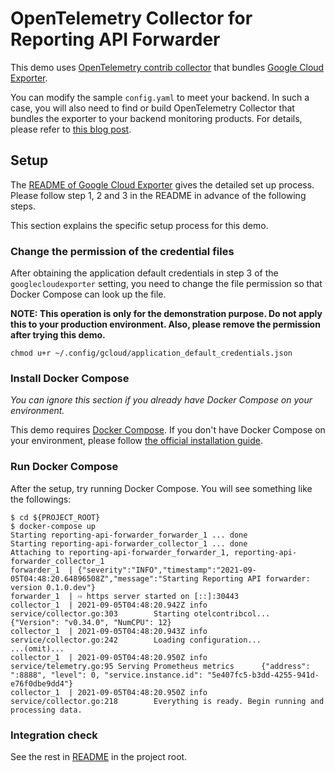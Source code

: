 # OpenTelemetry Collector for Reporting API Forwarder

This demo uses [OpenTelemetry contrib collector](https://github.com/open-telemetry/opentelemetry-collector-contrib) that bundles [Google Cloud Exporter](https://github.com/open-telemetry/opentelemetry-collector-contrib/tree/main/exporter/googlecloudexporter).

You can modify the sample `config.yaml` to meet your backend. In such a case, you will also need to find or build OpenTelemetry Collector that bundles the exporter to your backend monitoring products. For details, please refer to [this blog post](https://medium.com/opentelemetry/building-your-own-opentelemetry-collector-distribution-42337e994b63).
## Setup

The [README of Google Cloud Exporter](https://github.com/open-telemetry/opentelemetry-collector-contrib/tree/main/exporter/googlecloudexporter) gives the detailed set up process. Please follow step 1, 2 and 3 in the README in advance of the following steps.

This section explains the specific setup process for this demo.

### Change the permission of the credential files

After obtaining the application default credentials in step 3 of the `googlecloudexporter` setting, you need to change the file permission so that Docker Compose can look up the file.

**NOTE: This operation is only for the demonstration purpose. Do not apply this to your production environment. Also, please remove the permission after trying this demo.**

```
chmod u+r ~/.config/gcloud/application_default_credentials.json
```

### Install Docker Compose

_You can ignore this section if you already have Docker Compose on your environment._

This demo requires [Docker Compose](https://docs.docker.com/compose/). If you don't have Docker Compose on your environment, please follow [the official installation guide](https://docs.docker.com/compose/install/).


### Run Docker Compose

After the setup, try running Docker Compose. You will see something like the followings:

```
$ cd ${PROJECT_ROOT}
$ docker-compose up
Starting reporting-api-forwarder_forwarder_1 ... done
Starting reporting-api-forwarder_collector_1 ... done
Attaching to reporting-api-forwarder_forwarder_1, reporting-api-forwarder_collector_1
forwarder_1  | {"severity":"INFO","timestamp":"2021-09-05T04:48:20.64896508Z","message":"Starting Reporting API forwarder: version 0.1.0.dev"}
forwarder_1  | ⇨ https server started on [::]:30443
collector_1  | 2021-09-05T04:48:20.942Z info    service/collector.go:303        Starting otelcontribcol...  {"Version": "v0.34.0", "NumCPU": 12}
collector_1  | 2021-09-05T04:48:20.943Z info    service/collector.go:242        Loading configuration...
...(omit)...
collector_1  | 2021-09-05T04:48:20.950Z info    service/telemetry.go:95 Serving Prometheus metrics      {"address": ":8888", "level": 0, "service.instance.id": "5e407fc5-b3dd-4255-941d-e76f0dbe9dd4"}
collector_1  | 2021-09-05T04:48:20.950Z info    service/collector.go:218        Everything is ready. Begin running and processing data.
```

### Integration check

See the rest in [README](../README.md) in the project root.

